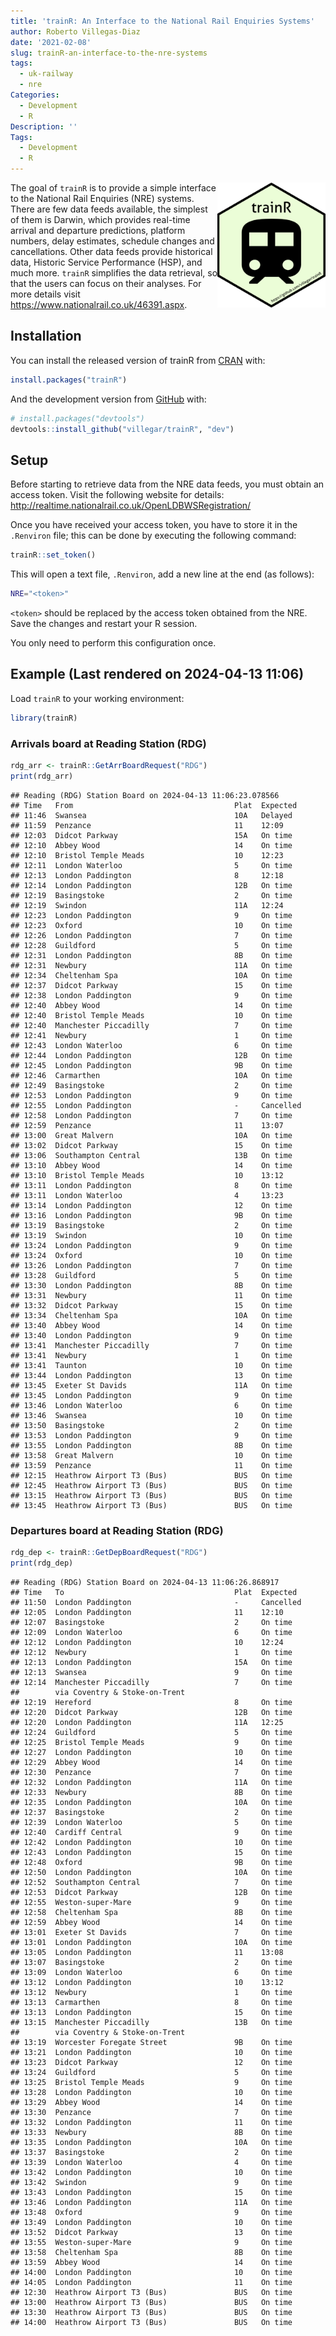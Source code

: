 ```yaml
---
title: 'trainR: An Interface to the National Rail Enquiries Systems'
author: Roberto Villegas-Diaz
date: '2021-02-08'
slug: trainR-an-interface-to-the-nre-systems
tags:
  - uk-railway
  - nre
Categories:
  - Development
  - R
Description: ''
Tags:
  - Development
  - R
---
```


<img src="https://raw.githubusercontent.com/villegar/trainR/main/inst/images/logo.png" alt="logo" align="right" height=200px/>

The goal of `trainR` is to provide a simple interface to the 
National Rail Enquiries (NRE) systems. There are few data feeds 
available, the simplest of them is Darwin, which provides real-time 
arrival and departure predictions, platform numbers, delay estimates, 
schedule changes and cancellations. Other data feeds provide historical 
data, Historic Service Performance (HSP), and much more. `trainR` 
simplifies the data retrieval, so that the users can focus on their 
analyses. For more details visit 
https://www.nationalrail.co.uk/46391.aspx.

## Installation

You can install the released version of trainR from [CRAN](https://CRAN.R-project.org) with:

``` r
install.packages("trainR")
```

And the development version from [GitHub](https://github.com/) with:

``` r
# install.packages("devtools")
devtools::install_github("villegar/trainR", "dev")
```

## Setup
Before starting to retrieve data from the NRE data feeds, you must obtain an access token. 
Visit the following website for details: http://realtime.nationalrail.co.uk/OpenLDBWSRegistration/

Once you have received your access token, you have to store it in the `.Renviron` file; this can be 
done by executing the following command:


```r
trainR::set_token()
```

This will open a text file, `.Renviron`, add a new line at the end (as follows):

```bash
NRE="<token>"
```

`<token>` should be replaced by the access token obtained from the NRE. Save the changes and restart 
your R session.

You only need to perform this configuration once.

## Example (Last rendered on 2024-04-13 11:06)

Load `trainR` to your working environment:

```r
library(trainR)
```

### Arrivals board at Reading Station (RDG)


```r
rdg_arr <- trainR::GetArrBoardRequest("RDG")
print(rdg_arr)
```

```
## Reading (RDG) Station Board on 2024-04-13 11:06:23.078566
## Time   From                                    Plat  Expected
## 11:46  Swansea                                 10A   Delayed
## 11:59  Penzance                                11    12:09
## 12:03  Didcot Parkway                          15A   On time
## 12:10  Abbey Wood                              14    On time
## 12:10  Bristol Temple Meads                    10    12:23
## 12:11  London Waterloo                         5     On time
## 12:13  London Paddington                       8     12:18
## 12:14  London Paddington                       12B   On time
## 12:19  Basingstoke                             2     On time
## 12:19  Swindon                                 11A   12:24
## 12:23  London Paddington                       9     On time
## 12:23  Oxford                                  10    On time
## 12:26  London Paddington                       7     On time
## 12:28  Guildford                               5     On time
## 12:31  London Paddington                       8B    On time
## 12:31  Newbury                                 11A   On time
## 12:34  Cheltenham Spa                          10A   On time
## 12:37  Didcot Parkway                          15    On time
## 12:38  London Paddington                       9     On time
## 12:40  Abbey Wood                              14    On time
## 12:40  Bristol Temple Meads                    10    On time
## 12:40  Manchester Piccadilly                   7     On time
## 12:41  Newbury                                 1     On time
## 12:43  London Waterloo                         6     On time
## 12:44  London Paddington                       12B   On time
## 12:45  London Paddington                       9B    On time
## 12:46  Carmarthen                              10A   On time
## 12:49  Basingstoke                             2     On time
## 12:53  London Paddington                       9     On time
## 12:55  London Paddington                       -     Cancelled
## 12:58  London Paddington                       7     On time
## 12:59  Penzance                                11    13:07
## 13:00  Great Malvern                           10A   On time
## 13:02  Didcot Parkway                          15    On time
## 13:06  Southampton Central                     13B   On time
## 13:10  Abbey Wood                              14    On time
## 13:10  Bristol Temple Meads                    10    13:12
## 13:11  London Paddington                       8     On time
## 13:11  London Waterloo                         4     13:23
## 13:14  London Paddington                       12    On time
## 13:16  London Paddington                       9B    On time
## 13:19  Basingstoke                             2     On time
## 13:19  Swindon                                 10    On time
## 13:24  London Paddington                       9     On time
## 13:24  Oxford                                  10    On time
## 13:26  London Paddington                       7     On time
## 13:28  Guildford                               5     On time
## 13:30  London Paddington                       8B    On time
## 13:31  Newbury                                 11    On time
## 13:32  Didcot Parkway                          15    On time
## 13:34  Cheltenham Spa                          10A   On time
## 13:40  Abbey Wood                              14    On time
## 13:40  London Paddington                       9     On time
## 13:41  Manchester Piccadilly                   7     On time
## 13:41  Newbury                                 1     On time
## 13:41  Taunton                                 10    On time
## 13:44  London Paddington                       13    On time
## 13:45  Exeter St Davids                        11A   On time
## 13:45  London Paddington                       9     On time
## 13:46  London Waterloo                         6     On time
## 13:46  Swansea                                 10    On time
## 13:50  Basingstoke                             2     On time
## 13:53  London Paddington                       9     On time
## 13:55  London Paddington                       8B    On time
## 13:58  Great Malvern                           10    On time
## 13:59  Penzance                                11    On time
## 12:15  Heathrow Airport T3 (Bus)               BUS   On time
## 12:45  Heathrow Airport T3 (Bus)               BUS   On time
## 13:15  Heathrow Airport T3 (Bus)               BUS   On time
## 13:45  Heathrow Airport T3 (Bus)               BUS   On time
```

### Departures board at Reading Station (RDG)


```r
rdg_dep <- trainR::GetDepBoardRequest("RDG")
print(rdg_dep)
```

```
## Reading (RDG) Station Board on 2024-04-13 11:06:26.868917
## Time   To                                      Plat  Expected
## 11:50  London Paddington                       -     Cancelled
## 12:05  London Paddington                       11    12:10
## 12:07  Basingstoke                             2     On time
## 12:09  London Waterloo                         6     On time
## 12:12  London Paddington                       10    12:24
## 12:12  Newbury                                 1     On time
## 12:13  London Paddington                       15A   On time
## 12:13  Swansea                                 9     On time
## 12:14  Manchester Piccadilly                   7     On time
##        via Coventry & Stoke-on-Trent           
## 12:19  Hereford                                8     On time
## 12:20  Didcot Parkway                          12B   On time
## 12:20  London Paddington                       11A   12:25
## 12:24  Guildford                               5     On time
## 12:25  Bristol Temple Meads                    9     On time
## 12:27  London Paddington                       10    On time
## 12:29  Abbey Wood                              14    On time
## 12:30  Penzance                                7     On time
## 12:32  London Paddington                       11A   On time
## 12:33  Newbury                                 8B    On time
## 12:35  London Paddington                       10A   On time
## 12:37  Basingstoke                             2     On time
## 12:39  London Waterloo                         5     On time
## 12:40  Cardiff Central                         9     On time
## 12:42  London Paddington                       10    On time
## 12:43  London Paddington                       15    On time
## 12:48  Oxford                                  9B    On time
## 12:50  London Paddington                       10A   On time
## 12:52  Southampton Central                     7     On time
## 12:53  Didcot Parkway                          12B   On time
## 12:55  Weston-super-Mare                       9     On time
## 12:58  Cheltenham Spa                          8B    On time
## 12:59  Abbey Wood                              14    On time
## 13:01  Exeter St Davids                        7     On time
## 13:01  London Paddington                       10A   On time
## 13:05  London Paddington                       11    13:08
## 13:07  Basingstoke                             2     On time
## 13:09  London Waterloo                         6     On time
## 13:12  London Paddington                       10    13:12
## 13:12  Newbury                                 1     On time
## 13:13  Carmarthen                              8     On time
## 13:13  London Paddington                       15    On time
## 13:15  Manchester Piccadilly                   13B   On time
##        via Coventry & Stoke-on-Trent           
## 13:19  Worcester Foregate Street               9B    On time
## 13:21  London Paddington                       10    On time
## 13:23  Didcot Parkway                          12    On time
## 13:24  Guildford                               5     On time
## 13:25  Bristol Temple Meads                    9     On time
## 13:28  London Paddington                       10    On time
## 13:29  Abbey Wood                              14    On time
## 13:30  Penzance                                7     On time
## 13:32  London Paddington                       11    On time
## 13:33  Newbury                                 8B    On time
## 13:35  London Paddington                       10A   On time
## 13:37  Basingstoke                             2     On time
## 13:39  London Waterloo                         4     On time
## 13:42  London Paddington                       10    On time
## 13:42  Swindon                                 9     On time
## 13:43  London Paddington                       15    On time
## 13:46  London Paddington                       11A   On time
## 13:48  Oxford                                  9     On time
## 13:49  London Paddington                       10    On time
## 13:52  Didcot Parkway                          13    On time
## 13:55  Weston-super-Mare                       9     On time
## 13:58  Cheltenham Spa                          8B    On time
## 13:59  Abbey Wood                              14    On time
## 14:00  London Paddington                       10    On time
## 14:05  London Paddington                       11    On time
## 12:30  Heathrow Airport T3 (Bus)               BUS   On time
## 13:00  Heathrow Airport T3 (Bus)               BUS   On time
## 13:30  Heathrow Airport T3 (Bus)               BUS   On time
## 14:00  Heathrow Airport T3 (Bus)               BUS   On time
```
